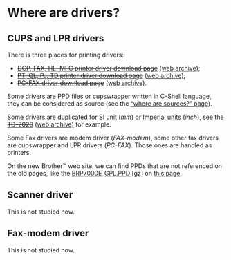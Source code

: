 Where are drivers?
==================

CUPS and LPR drivers
--------------------

There is three places for printing drivers:

* ~~[DCP, FAX, HL, MFC printer driver download page](http://welcome.solutions.brother.com/bsc/public_s/id/linux/en/download_prn.html)~~ [(web archive)](http://web.archive.org/web/20140319074031/http://welcome.solutions.brother.com/bsc/public_s/id/linux/en/download_prn.html);
* ~~[PT, QL, PJ, TD printer driver download page](http://welcome.solutions.brother.com/bsc/public_s/id/linux/en/download_esp.html)~~ [(web archive)](http://web.archive.org/web/20140319074031/http://welcome.solutions.brother.com/bsc/public_s/id/linux/en/download_esp.html);
* ~~[PC-FAX driver download page](http://welcome.solutions.brother.com/bsc/public_s/id/linux/en/download_pcf.html)~~ [(web archive)](http://web.archive.org/web/20140319074953/http://welcome.solutions.brother.com/bsc/public_s/id/linux/en/download_pcf.html).

Some drivers are PPD files or cupswrapper written in C-Shell language, they can be considered as source (see the [“where are sources?” page](where_are_sources.md)).

Some drivers are duplicated for [SI unit](http://en.wikipedia.org/wiki/International_System_of_Unit) (_mm_) or [Imperial units](http://en.wikipedia.org/wiki/Imperial_units) (_inch_), see the ~~[TD-2020](http://welcome.solutions.brother.com/bsc/public_s/id/linux/en/download_esp.html#TD-2020)~~ [(web archive)](http://web.archive.org/web/20140319074953/http://welcome.solutions.brother.com/bsc/public_s/id/linux/en/download_esp.html#TD-2020) for example.

Some Fax drivers are modem driver (_FAX-modem_), some other fax drivers are cupswrapper and LPR drivers (_PC-FAX_). Those ones are handled as printers.

On the new Brother™ web site, we can find PPDs that are not referenced on the old pages, like the [BRP7000E_GPL.PPD [gz]](http://download.brother.com/welcome/dlf006046/BRP7000E_GPL.PPD.gz) on [this page](http://support.brother.com/g/b/downloadhowto.aspx?c=us_ot&lang=en&prod=hls7000dn_us_eu_as&os=128&dlid=dlf006046_000&flang=4&type3=562).

Scanner driver
--------------

This is not studied now.

Fax-modem driver
----------------

This is not studied now.
